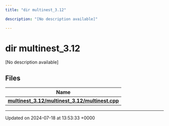 ```yaml
---
title: "dir multinest_3.12"

description: "[No description available]"

---
```


# dir multinest_3.12

[No description available]

## Files

| Name           |
| -------------- |
| **[multinest_3.12/multinest_3.12/multinest.cpp](/documentation/code/files/multinest__3_812_2multinest_8cpp/#file-multinest-3-12-multinest-3-12-multinest-cpp)**  |






-------------------------------

Updated on 2024-07-18 at 13:53:33 +0000
